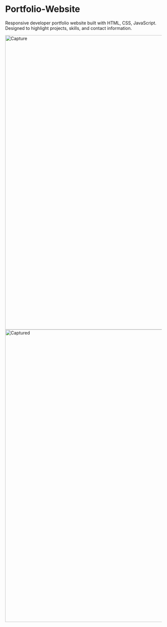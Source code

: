 # Portfolio-Website
Responsive developer portfolio website built with HTML, CSS, JavaScript. Designed to highlight projects, skills, and contact information.

<img width="948" alt="Capture" src="https://github.com/user-attachments/assets/0410f5f6-6cdb-42a7-b89a-184b5cde0dbd" />

<img width="942" alt="Captured" src="https://github.com/user-attachments/assets/64d1b45c-c5ac-4747-a2f5-0e00fa8bfc09" />

